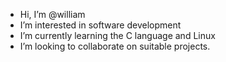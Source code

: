 - Hi, I’m @william
- I’m interested in software development
- I’m currently learning the C language and Linux
- I’m looking to collaborate on suitable projects.


<!---
william-4/william-4 is a ✨ special ✨ repository because its `README.md` (this file) appears on your GitHub profile.
You can click the Preview link to take a look at your changes.
--->
